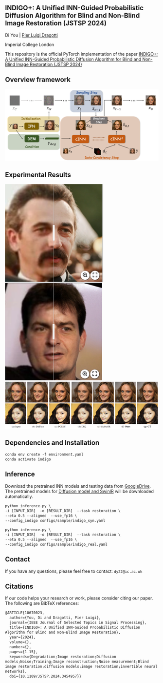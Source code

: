 ## INDIGO+: A Unified INN-Guided Probabilistic Diffusion Algorithm for Blind and Non-Blind Image Restoration (JSTSP 2024)


Di You | [Pier Luigi Dragotti](https://scholar.google.com/citations?user=5lDS3CcAAAAJ&hl=zh-CN)

Imperial College London

This repository is the official PyTorch implementation of the paper [INDIGO+: A Unified INN-Guided Probabilistic Diffusion Algorithm for Blind and Non-Blind Image Restoration (JSTSP 2024)](https://ieeexplore.ieee.org/document/10670023)
## Overview framework
<img src="figures/blindindigo.png" alt="blindindigo" width="800" />

## Experimental Results
[<img src="figures/Aaron.png" height="320px"/>](https://imgsli.com/Mjk2NDE2)
[<img src="figures/Charlie.png" height="320px"/>](https://imgsli.com/Mjk2NDEy)
![img.png](figures/figure_paper.png)

## Dependencies and Installation
```
conda env create -f environment.yaml
conda activate indigo
```

## Inference
Download the pretrained INN models and testing data from [GoogleDrive](https://drive.google.com/drive/folders/1kglZ40RsjoetBXqSR0AHu7aNLXAqpPaQ?usp=sharing). 
The pretrained models for [Diffusion model and SwinIR](https://github.com/zsyOAOA/DifFace/tree/master) will be downloaded automatically.
```
python inference.py \
-i [INPUT_DIR]  -o [RESULT_DIR]  --task restoration \
--eta 0.5 --aligned  --use_fp16 \
--config_indigo configs/sample/indigo_syn.yaml
```

```
python inference.py \
-i [INPUT_DIR]  -o [RESULT_DIR]  --task restoration \
--eta 0.5 --aligned  --use_fp16 \
--config_indigo configs/sample/indigo_real.yaml
```

## Contact
If you have any questions, please feel free to contact: `dy22@ic.ac.uk`

## Citations
If our code helps your research or work, please consider citing our paper.
The following are BibTeX references:

```
@ARTICLE{10670023,
  author={You, Di and Dragotti, Pier Luigi},
  journal={IEEE Journal of Selected Topics in Signal Processing}, 
  title={INDIGO+: A Unified INN-Guided Probabilistic Diffusion Algorithm for Blind and Non-Blind Image Restoration}, 
  year={2024},
  volume={},
  number={},
  pages={1-15},
  keywords={Degradation;Image restoration;Diffusion models;Noise;Training;Image reconstruction;Noise measurement;Blind image restoration;diffusion models;image restoration;invertible neural networks},
  doi={10.1109/JSTSP.2024.3454957}}
```
